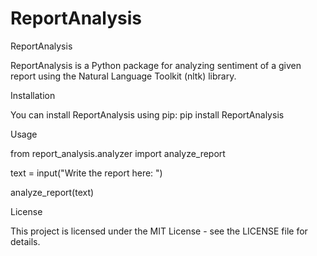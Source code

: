 # ReportAnalysis

ReportAnalysis

ReportAnalysis is a Python package for analyzing sentiment of a given report using the Natural Language Toolkit (nltk) library.


Installation

You can install ReportAnalysis using pip:
pip install ReportAnalysis


Usage

from report_analysis.analyzer import analyze_report

text = input("Write the report here: ")

analyze_report(text)


License

This project is licensed under the MIT License - see the LICENSE file for details.
